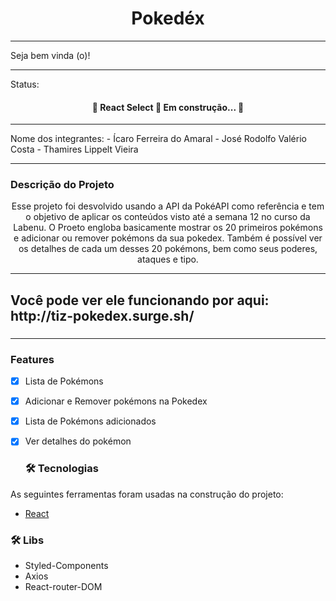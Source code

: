 
<h1 align="center">Pokedéx</h1>

<hr/>
Seja bem vinda (o)! 
<hr/>
Status: 
<h4 align="center"> 
	🚧  React Select 🚀 Em construção...  🚧
</h4>

<hr/>
Nome dos integrantes: 
- Ícaro Ferreira do Amaral
- José Rodolfo Valério Costa
- Thamires Lippelt Vieira
<hr/>

### Descrição do Projeto

<p align="center">
  Esse projeto foi desvolvido usando a API da PokéAPI como referência e tem o objetivo de aplicar 
  os conteúdos visto até a semana 12 no curso da Labenu.
  O Proeto engloba basicamente mostrar os 20 primeiros pokémons e adicionar ou remover pokémons da sua pokedex. 
  Também é possível ver os detalhes de cada um desses 20 pokémons, bem como seus poderes, ataques e tipo.
</p>

<hr/>
<h2>Você pode ver ele funcionando por aqui: http://tiz-pokedex.surge.sh/ <h3>
<hr/>
  
### Features
-[x] Lista de Pokémons
-[x] Adicionar e Remover pokémons na Pokedex
-[x] Lista de Pokémons adicionados
-[x] Ver detalhes do pokémon

  ### 🛠 Tecnologias

As seguintes ferramentas foram usadas na construção do projeto:

- [React](https://pt-br.reactjs.org/)
  
 ### 🛠 Libs
- Styled-Components
- Axios
- React-router-DOM
  
  
  
  
